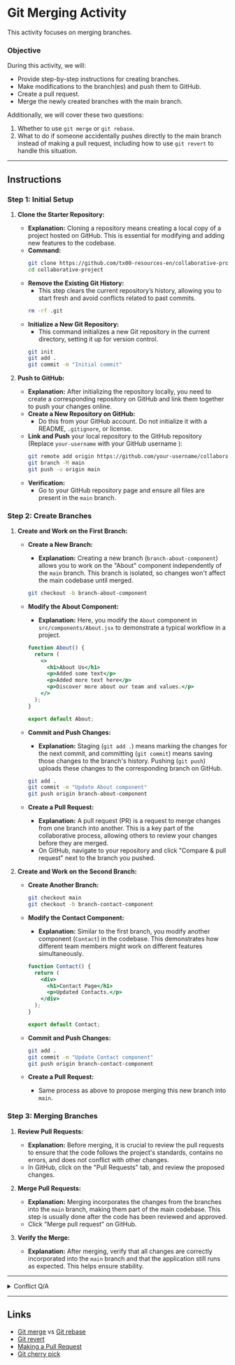 # Git Merging Activity

This activity focuses on merging branches.

<!-- You are welcome to participate individually, collaboratively with your peers, or both.

**Note:**  
If you are not able to attend the afternoon session at 16:00, please write in the reflection journal, whether you encountered any issues with this activity. We can revisit these topics next week if needed. -->


### Objective

During this activity, we will:

- Provide step-by-step instructions for creating branches.
- Make modifications to the branch(es) and push them to GitHub.
- Create a pull request.
- Merge the newly created branches with the main branch.

Additionally, we will cover these two questions:

1. Whether to use  `git merge` or  `git rebase`.
2. What to do if someone accidentally pushes directly to the main branch instead of making a pull request, including how to use `git revert` to handle this situation.

---
## Instructions

### **Step 1: Initial Setup**

1. **Clone the Starter Repository:**
   - **Explanation:** Cloning a repository means creating a local copy of a project hosted on GitHub. This is essential for modifying and adding new features to the codebase.
   - **Command:**
     ```bash
     git clone https://github.com/tx00-resources-en/collaborative-project-starter collaborative-project
     cd collaborative-project
     ```
   - **Remove the Existing Git History:**
     - This step clears the current repository’s history, allowing you to start fresh and avoid conflicts related to past commits.
     ```bash
     rm -rf .git
     ```
   - **Initialize a New Git Repository:**
     - This command initializes a new Git repository in the current directory, setting it up for version control.
     ```bash
     git init
     git add .
     git commit -m "Initial commit"
     ```

2. **Push to GitHub:**
   - **Explanation:** After initializing the repository locally, you need to create a corresponding repository on GitHub and link them together to push your changes online.
   - **Create a New Repository on GitHub:** 
     - Do this from your GitHub account. Do not initialize it with a README, `.gitignore`, or license.
   - **Link and Push** your local repository to the GitHub repository (Replace `your-username` with your GitHub username ):
     ```bash
     git remote add origin https://github.com/your-username/collaborative-project.git
     git branch -M main
     git push -u origin main
     ```
   - **Verification:**
     - Go to your GitHub repository page and ensure all files are present in the `main` branch.

### **Step 2: Create Branches**

1. **Create and Work on the First Branch:**

   - **Create a New Branch:**
     - **Explanation:** Creating a new branch (`branch-about-component`) allows you to work on the "About" component independently of the `main` branch. This branch is isolated, so changes won't affect the main codebase until merged.
     ```bash
     git checkout -b branch-about-component
     ```

   - **Modify the About Component:**
     - **Explanation:** Here, you modify the `About` component in `src/components/About.jsx` to demonstrate a typical workflow in a project.
     ```jsx
     function About() {
       return (
         <>
           <h1>About Us</h1>
           <p>Added some text</p>
           <p>Added more text here</p>
           <p>Discover more about our team and values.</p>
         </>
       );
     }

     export default About;
     ```

   - **Commit and Push Changes:**
     - **Explanation:** Staging (`git add .`) means marking the changes for the next commit, and committing (`git commit`) means saving those changes to the branch's history. Pushing (`git push`) uploads these changes to the corresponding branch on GitHub.
     ```bash
     git add .
     git commit -m "Update About component"
     git push origin branch-about-component
     ```

   - **Create a Pull Request:**
     - **Explanation:** A pull request (PR) is a request to merge changes from one branch into another. This is a key part of the collaborative process, allowing others to review your changes before they are merged.
     - On GitHub, navigate to your repository and click "Compare & pull request" next to the branch you pushed.

2. **Create and Work on the Second Branch:**

   - **Create Another Branch:**
     ```bash
	 git checkout main
     git checkout -b branch-contact-component
     ```
   - **Modify the Contact Component:**
     - **Explanation:** Similar to the first branch, you modify another component (`Contact`) in the codebase. This demonstrates how different team members might work on different features simultaneously.
     ```jsx
     function Contact() {
       return (
         <div>
           <h1>Contact Page</h1>
           <p>Updated Contacts.</p>
         </div>
       );
     }

     export default Contact;
     ```

   - **Commit and Push Changes:**
     ```bash
     git add .
     git commit -m "Update Contact component"
     git push origin branch-contact-component
     ```

   - **Create a Pull Request:**
     - Same process as above to propose merging this new branch into `main`.

### **Step 3: Merging Branches**

1. **Review Pull Requests:**
   - **Explanation:** Before merging, it is crucial to review the pull requests to ensure that the code follows the project's standards, contains no errors, and does not conflict with other changes.
   - In GitHub, click on the "Pull Requests" tab, and review the proposed changes.

2. **Merge Pull Requests:**
   - **Explanation:** Merging incorporates the changes from the branches into the `main` branch, making them part of the main codebase. This step is usually done after the code has been reviewed and approved.
   - Click "Merge pull request" on GitHub.

3. **Verify the Merge:**
   - **Explanation:** After merging, verify that all changes are correctly incorporated into the `main` branch and that the application still runs as expected. This helps ensure stability.


--- 
<details>
<summary>Conflict Q/A</summary>

### Synchronize Your Local Branch with the Remote Branch

To ensure that your local branch has the latest updates from the remote branch, you must fetch the changes and then either merge or rebase:

1. **Fetch Changes:**
   - **Explanation:** Fetching gets the latest updates from the remote repository without merging them into your local branch.
   ```bash
   git fetch origin
   ```

2. **Merge or Rebase:**
   - **Merge:** Combines the changes fetched from the remote into your local branch. This creates a new commit.
     ```bash
     git merge origin/<branch-name>
     ```
   - **Rebase:** Moves your local commits on top of the fetched commits, resulting in a linear history.
     ```bash
     git rebase origin/<branch-name>
     ```
   - **Explanation:** Both methods have their use cases; merging is simpler but creates extra merge commits, while rebasing keeps a cleaner commit history.

### Undo an Accidental Push to the `main` Branch

If you accidentally pushed changes directly to the `main` branch instead of a feature branch, follow these steps to revert:

1. **Find the Last Correct Commit:**
   - Use `git log` to find the commit hash before the accidental push.
   ```bash
   git log
   ```

2. **Create a Backup Branch:**
   - **Explanation:** Creating a backup branch saves the accidental changes so that they aren't lost.
   ```bash
   git checkout -b backup-branch
   ```

3. **Reset the `main` Branch:**
   - **Explanation:** Resetting the branch removes the accidental commits from the branch history.
   ```bash
   git checkout main
   git reset --hard <commit-hash>
   ```

4. **Force-Push the Reset Branch:**
   - **Explanation:** A force-push is necessary to update the remote repository to match the reset local branch. **Use this carefully!**
   ```bash
   git push origin main --force
   ```

5. **Apply Changes to the Correct Branch:**
   - **Explanation:** Switch to the intended branch (`branch-x`) and merge the changes from the backup branch.
   ```bash
   git checkout branch-x
   git merge backup-branch
   ```

6. **Push Changes to the Correct Branch:**
   - Push the changes to the remote repository.
   ```bash
   git push origin branch-x
   ```
</details>

---
## Links

- [Git merge](https://www.atlassian.com/git/tutorials/using-branches/git-merge) vs [Git rebase](https://www.atlassian.com/git/tutorials/rewriting-history/git-rebase)
- [Git revert](https://www.atlassian.com/git/tutorials/undoing-changes/git-revert)
- [Making a Pull Request](https://www.atlassian.com/git/tutorials/making-a-pull-request)
- [Git cherry pick](https://www.atlassian.com/git/tutorials/cherry-pick)
